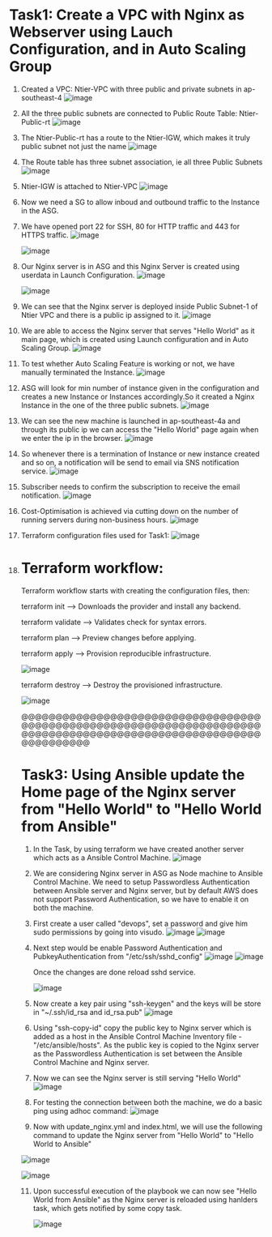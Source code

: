 # Task1: Create a VPC with Nginx as Webserver using Lauch Configuration, and in Auto Scaling Group
1. Created a VPC: Ntier-VPC with three public and private subnets in ap-southeast-4
   ![image](https://github.com/devclosre/task-one/assets/143948725/eef82c1e-9161-4986-823f-a6e16a076ee9)

2. All the three public subnets are connected to Public Route Table: Ntier-Public-rt
  ![image](https://github.com/devclosre/task-one/assets/143948725/b7c94c79-8762-4134-8c81-189edb693c2c)

3. The Ntier-Public-rt has a route to the Ntier-IGW, which makes it truly public subnet not just the name
   ![image](https://github.com/devclosre/task-one/assets/143948725/054cdc0f-96be-4803-9b29-2a29fe928dbf)

5. The Route table has three subnet association, ie all three Public Subnets
   ![image](https://github.com/devclosre/task-one/assets/143948725/19028b42-8960-408c-bf1b-775b28076451)

6.  Ntier-IGW is attached to Ntier-VPC
    ![image](https://github.com/devclosre/task-one/assets/143948725/3925f9d1-4003-40e4-85d7-c7007d65fa7c)

7. Now we need a SG to allow inboud and outbound traffic to the Instance in the ASG.
8. We have opened port 22 for SSH, 80 for HTTP traffic and 443 for HTTPS traffic.
   ![image](https://github.com/devclosre/task-one/assets/143948725/a2a3d6a2-e260-4ad9-93bb-290db631ff20)
   
   ![image](https://github.com/devclosre/task-one/assets/143948725/8ae7f047-d09d-4c9b-b443-8722ec6b6a0c)
   
9. Our Nginx server is in ASG and this Nginx Server is created using userdata in Launch Configuration.
   ![image](https://github.com/devclosre/task-one/assets/143948725/b4b5723f-ee4e-4122-9c75-e91bf9468a58)

   ![image](https://github.com/devclosre/task-one/assets/143948725/765fb9f1-bc2b-4679-a5a3-7cd969f3751c)


   
   
11. We can see that the Nginx server is deployed inside Public Subnet-1 of Ntier VPC and there is a public ip assigned to it.
   ![image](https://github.com/devclosre/task-one/assets/143948725/cd87493a-8131-44f1-be72-a784c6611828)

    
13. We are able to access the Nginx server that serves "Hello World" as it main page, which is created using
    Launch configuration and in Auto Scaling Group.
    ![image](https://github.com/devclosre/task-one/assets/143948725/2d11064a-9cbc-4379-b45e-fdb970cad6ab)

    
14. To test whether Auto Scaling Feature is working or not, we have manually terminated the Instance.
    ![image](https://github.com/devclosre/task-one/assets/143948725/1e4402c3-e2f6-428b-8f48-98b73782fc11)

    
15. ASG will look for min number of instance given in the configuration and creates a new Instance or Instances
    accordingly.So it created a Nginx Instance in the one of the three public subnets.
    ![image](https://github.com/devclosre/task-one/assets/143948725/1a9176ef-9ee5-4961-84f8-f1cbeb6367d6)

    
16. We can see the new machine is launched in ap-southeast-4a and through its public ip we can access
    the "Hello World" page again when we enter the ip in the browser.
    ![image](https://github.com/devclosre/task-one/assets/143948725/6630988b-b5d3-4dad-907f-75290c56a89f)

    
17. So whenever there is a termination of Instance or new instance created and so on, a notification
    will be send to email via SNS notification service.
    ![image](https://github.com/devclosre/task-one/assets/143948725/92fbe633-6c38-408d-87dc-a52c349a1023)

    
    
18. Subscriber needs to confirm the subscription to receive the email notification.
    ![image](https://github.com/devclosre/task-one/assets/143948725/bdd85c3d-e7be-46a0-8265-38954d1d1bf5)

    
20. Cost-Optimisation is achieved via cutting down on the number of running servers during non-business hours.
    ![image](https://github.com/devclosre/task-one/assets/143948725/f239f51e-1448-4e52-bc59-a5400bec613f)

    
21. Terraform configuration files used for Task1:
    ![image](https://github.com/devclosre/task-one/assets/143948725/31c9e1ca-4d57-4453-a8af-c04f52287c6d)

    
22. # Terraform workflow:
      Terraform workflow starts with creating the configuration files, then:
    
      terraform init --> Downloads the provider and install any backend.
    
      terraform validate --> Validates check for syntax errors.
    
      terraform plan --> Preview changes before applying.
    
      terraform apply --> Provision reproducible infrastructure.
    
      ![image](https://github.com/devclosre/task-one/assets/143948725/71aab6f9-571c-4c1d-bb3e-7868fdcdfe5f)

    
      terraform destroy --> Destroy the provisioned infrastructure.
    
     ![image](https://github.com/devclosre/task-one/assets/143948725/117583b4-75ce-47dd-8cfa-4f9242181cc4)



    @@@@@@@@@@@@@@@@@@@@@@@@@@@@@@@@@@@@@@@@@@@@@@@@@@@@@@@@@@@@@@@@@@@@@@@@@@@@@@@@@@@@@@@@@@@@@@@@@@@@@@@@@@@@@@@@@@@

    # Task3: Using Ansible update the Home page of the Nginx server from "Hello World" to "Hello World from Ansible"
    1. In the Task, by using terraform we have created another server which acts as a Ansible Control Machine.
       ![image](https://github.com/devclosre/task1/assets/143948725/fe3697c7-6ff5-4358-80d1-b1d83c85d468)

    2. We are considering Nginx server in ASG as Node machine to Ansible Control Machine.
       We need to setup Passwordless Authentication between Ansible server and Nginx server, but by default AWS does not support
       Password Authentication, so we have to enable it on both the machine.
    3. First create a user called "devops", set a password and give him sudo permissions by going into visudo.
       ![image](https://github.com/devclosre/task1/assets/143948725/20d4693a-e350-48c9-9050-74c8a66c4cca)
       ![image](https://github.com/devclosre/task1/assets/143948725/10b7cc30-2480-41a5-9ff6-5b3c7918be58)

    4. Next step would be enable Password Authentication and PubkeyAuthentication from "/etc/ssh/sshd_config" 
       ![image](https://github.com/devclosre/task1/assets/143948725/ae5325b2-c3f2-430d-bd48-1d12cd1e5c44)
       ![image](https://github.com/devclosre/task1/assets/143948725/b88bc63c-91f1-48bc-9431-81f847b9779d)

       Once the changes are done reload sshd service.

       ![image](https://github.com/devclosre/task1/assets/143948725/ea9686a6-4207-4011-a282-d581024150f0)

    6. Now create a key pair using "ssh-keygen" and the keys will be store in "~/.ssh/id_rsa and id_rsa.pub"
       ![image](https://github.com/devclosre/task1/assets/143948725/30410dbc-1dbc-4900-b610-234528de3e90)

       

    7. Using "ssh-copy-id" copy the public key to Nginx server which is added as a host in the Ansible Control Machine
       Inventory file - "/etc/ansible/hosts". As the public key is copied to the Nginx server as the Passwordless Authentication
       is set between the Ansible Control Machine and Nginx server.

    8. Now we can see the Nginx server is still serving "Hello World"
       ![image](https://github.com/devclosre/task1/assets/143948725/d8d776d1-57b6-47d3-be01-bb7a502b4255)

    9. For testing the connection between both the machine, we do a basic ping using adhoc command:
       ![image](https://github.com/devclosre/task1/assets/143948725/127f4b32-a625-48cd-b4b3-38433aed4feb)

    10. Now with update_nginx.yml and index.html, we will use the following command to update the Nginx server from "Hello World" to
        "Hello World to Ansible"
        
       ![image](https://github.com/devclosre/task1/assets/143948725/4cac7200-7e9c-441d-832d-bb4bd0319483)

       ![image](https://github.com/devclosre/task1/assets/143948725/96209de6-8ff9-4786-9363-99601a8d1daf)

    11. Upon successful execution of the playbook we can now see "Hello World from Ansible" as the Nginx server is reloaded using hanlders task,
        which gets notified by some copy task.
        
        ![image](https://github.com/devclosre/task1/assets/143948725/af6999a9-097b-467a-9651-326aaabbf7ca)









    


    





    





   



